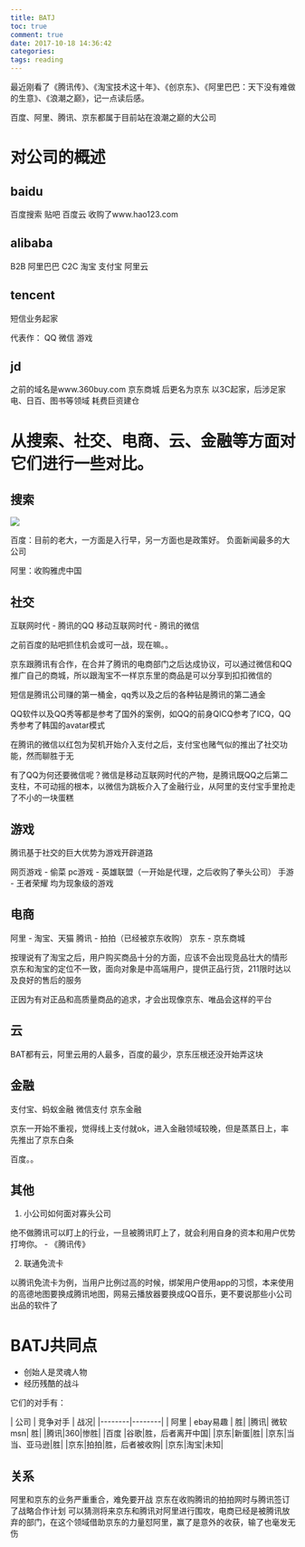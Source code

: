 ```yaml
---
title: BATJ
toc: true
comment: true
date: 2017-10-18 14:36:42
categories:
tags: reading
---
```




最近刚看了《腾讯传》、《淘宝技术这十年》、《创京东》、《阿里巴巴：天下没有难做的生意》、《浪潮之巅》，记一点读后感。


<!--more-->



百度、阿里、腾讯、京东都属于目前站在浪潮之巅的大公司

# 对公司的概述

## baidu

百度搜索
贴吧
百度云
收购了www.hao123.com

## alibaba


B2B 阿里巴巴
C2C 淘宝
支付宝
阿里云

## tencent
短信业务起家

代表作：
QQ
微信
游戏





## jd
之前的域名是www.360buy.com 京东商城 后更名为京东
以3C起家，后涉足家电、日百、图书等领域
耗费巨资建仓

# 从搜索、社交、电商、云、金融等方面对它们进行一些对比。

## 搜索

<img src="http://tupian.search1990.com/201709041657.png" />

百度：目前的老大，一方面是入行早，另一方面也是政策好。
负面新闻最多的大公司

阿里：收购雅虎中国



## 社交

互联网时代 - 腾讯的QQ
移动互联网时代  - 腾讯的微信

之前百度的贴吧抓住机会或可一战，现在嘛。。

京东跟腾讯有合作，在合并了腾讯的电商部门之后达成协议，可以通过微信和QQ推广自己的商城，所以跟淘宝不一样京东里的商品是可以分享到扣扣微信的

短信是腾讯公司赚的第一桶金，qq秀以及之后的各种钻是腾讯的第二通金

QQ软件以及QQ秀等都是参考了国外的案例，如QQ的前身QICQ参考了ICQ，QQ秀参考了韩国的avatar模式

在腾讯的微信以红包为契机开始介入支付之后，支付宝也赌气似的推出了社交功能，然而聊胜于无

有了QQ为何还要微信呢？微信是移动互联网时代的产物，是腾讯既QQ之后第二支柱，不可动摇的根本，以微信为跳板介入了金融行业，从阿里的支付宝手里抢走了不小的一块蛋糕

## 游戏
腾讯基于社交的巨大优势为游戏开辟道路

网页游戏 - 偷菜
pc游戏 - 英雄联盟（一开始是代理，之后收购了拳头公司）
手游 - 王者荣耀
均为现象级的游戏

## 电商

阿里 - 淘宝、天猫
腾讯 - 拍拍（已经被京东收购）
京东 - 京东商城

按理说有了淘宝之后，用户购买商品十分的方面，应该不会出现竞品壮大的情形
京东和淘宝的定位不一致，面向对象是中高端用户，提供正品行货，211限时达以及良好的售后的服务

正因为有对正品和高质量商品的追求，才会出现像京东、唯品会这样的平台


## 云
BAT都有云，阿里云用的人最多，百度的最少，京东压根还没开始弄这块

## 金融
支付宝、蚂蚁金融
微信支付
京东金融

京东一开始不重视，觉得线上支付就ok，进入金融领域较晚，但是蒸蒸日上，率先推出了京东白条

百度。。


## 其他

1. 小公司如何面对寡头公司

绝不做腾讯可以盯上的行业，一旦被腾讯盯上了，就会利用自身的资本和用户优势打垮你。 - 《腾讯传》

2. 联通免流卡

以腾讯免流卡为例，当用户比例过高的时候，绑架用户使用app的习惯，本来使用的高德地图要换成腾讯地图，网易云播放器要换成QQ音乐，更不要说那些小公司出品的软件了


# BATJ共同点
- 创始人是灵魂人物
- 经历残酷的战斗

它们的对手有：

| 公司    | 竞争对手 | 战况|
|--------|--------|
|    阿里 |      ebay易趣 | 胜|
|腾讯| 微软msn| 胜|
|腾讯|360|惨胜|
|百度 |谷歌|胜，后者离开中国|
|京东|新蛋|胜|
|京东|当当、亚马逊|胜|
|京东|拍拍|胜，后者被收购|
|京东|淘宝|未知|

## 关系

阿里和京东的业务严重重合，难免要开战
京东在收购腾讯的拍拍网时与腾讯签订了战略合作计划
可以猜测将来京东和腾讯对阿里进行围攻，电商已经是被腾讯放弃的部门，在这个领域借助京东的力量怼阿里，赢了是意外的收获，输了也毫发无伤



